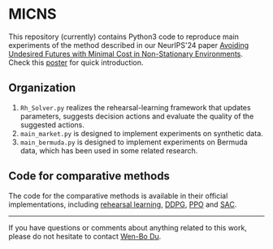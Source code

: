 # MICNS

This repository (currently) contains Python3 code to reproduce main experiments of the method described in our NeurIPS'24 paper [Avoiding Undesired Futures with Minimal Cost in Non-Stationary Environments](https://www.lamda.nju.edu.cn/duwb/MICNS-NeurIPS24/MICNS.pdf). Check this [poster](https://www.lamda.nju.edu.cn/duwb/MICNS-NeurIPS24/MICNS_poster.pdf) for quick introduction.


##  Organization
1. `Rh_Solver.py` realizes the rehearsal-learning framework that updates parameters, suggests decision actions and evaluate the quality of the suggested actions.
2. `main_market.py` is designed to implement experiments on synthetic data.
3. `main_bermuda.py` is designed to implement experiments on Bermuda data, which has been used in some related research.


## Code for comparative methods
The code for the comparative methods is available in their official implementations, including [rehearsal learning](https://www.lamda.nju.edu.cn/qint/publication/NIPS23_rehearsal/code.zip), [DDPG](https://github.com/ghliu/pytorch-ddpg), [PPO](https://github.com/nikhilbarhate99/PPO-PyTorch) and [SAC](https://github.com/pranz24/pytorch-soft-actor-critic).

---------------

If you have questions or comments about anything related to this work, please do not hesitate to contact [Wen-Bo Du](http://www.lamda.nju.edu.cn/duwb/).